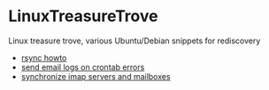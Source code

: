 # LinuxTreasureTrove
Linux treasure trove, various Ubuntu/Debian snippets for rediscovery

- [rsync howto](https://github.com/RotekHandelsGmbH/LinuxTreasureTrove/docs/rsync.md) 
- [send email logs on crontab errors](https://github.com/RotekHandelsGmbH/LinuxTreasureTrove/docs/send_email_logs_on_crontab_errors.md)
- [synchronize imap servers and mailboxes](https://github.com/RotekHandelsGmbH/LinuxTreasureTrove/docs/synchronize_imap_servers_and_mailboxes.md)

